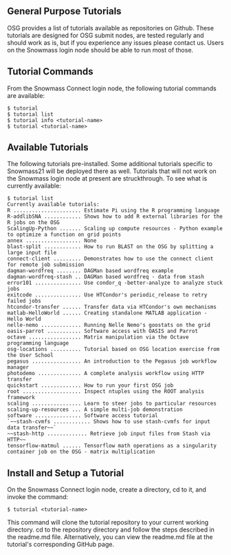 ## General Purpose Tutorials

OSG provides a list of tutorials available as repositories on Github. These tutorials are designed for OSG submit nodes, are tested regularly and should work as is, but if you experience any issues please contact us. Users on the Snowmass login node should be able to run most of those. 

## Tutorial Commands

From the Snowmass Connect login node, the following tutorial commands are available:

    $ tutorial
    $ tutorial list
    $ tutorial info <tutorial-name>
    $ tutorial <tutorial-name>

## Available Tutorials

The following tutorials pre-installed. Some additional tutorials specific to Snowmass21 will be deployed there as well. Tutorials that will not work on the Snowmass login node at present are struckthrough. To see what is currently available: 

    $ tutorial list
    Currently available tutorials:
    R ...................... Estimate Pi using the R programming language
    R-addlibSNA ............ Shows how to add R external libraries for the R jobs on the OSG
    ScalingUp-Python ....... Scaling up compute resources - Python example to optimize a function on grid points
    annex .................. None
    blast-split ............ How to run BLAST on the OSG by splitting a large input file
    connect-client ......... Demonstrates how to use the connect client for remote job submission
    dagman-wordfreq ........ DAGMan based wordfreq example
    dagman-wordfreq-stash .. DAGMan based wordfreq - data from stash
    error101 ............... Use condor_q -better-analyze to analyze stuck jobs
    exitcode ............... Use HTCondor's periodic_release to retry failed jobs
    htcondor-transfer ...... Transfer data via HTCondor's own mechanisms
    matlab-HelloWorld ...... Creating standalone MATLAB application - Hello World 
    nelle-nemo ............. Running Nelle Nemo's goostats on the grid
    oasis-parrot ........... Software access with OASIS and Parrot
    octave ................. Matrix manipulation via the Octave programming language
    osg-locations .......... Tutorial based on OSG location exercise from the User School
    pegasus ................ An introduction to the Pegasus job workflow manager
    photodemo .............. A complete analysis workflow using HTTP transfer
    quickstart ............. How to run your first OSG job
    root ................... Inspect ntuples using the ROOT analysis framework
    scaling ................ Learn to steer jobs to particular resources
    scaling-up-resources ... A simple multi-job demonstration
    software ............... Software access tutorial
    `~~stash-cvmfs ............ Shows how to use stash-cvmfs for input data transfer~~`
    ~~stash-http ............. Retrieve job input files from Stash via HTTP~~
    tensorflow-matmul ...... Tensorflow math operations as a singularity container job on the OSG - matrix multiplication

## Install and Setup a Tutorial

On the Snowmass Connect login node, create a directory, cd to it, and invoke the command:

    $ tutorial <tutorial-name>

This command will clone the tutorial repository to your current working directory. cd to the repository directory 
and follow the steps described in the readme.md file. Alternatively, you can view the readme.md 
file at the tutorial's corresponding GitHub page.


